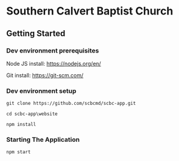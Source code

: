 # Southern Calvert Baptist Church

## Getting Started

### Dev environment prerequisites
Node JS install: https://nodejs.org/en/

Git install: https://git-scm.com/

### Dev environment setup
`git clone https://github.com/scbcmd/scbc-app.git`

`cd scbc-app\website`

`npm install`

### Starting The Application
`npm start`
